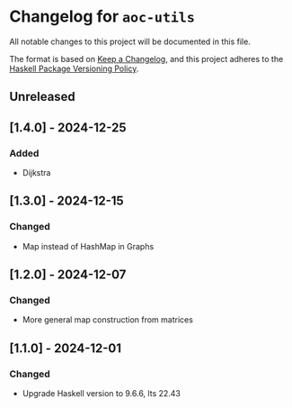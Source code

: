 # Changelog for `aoc-utils`

All notable changes to this project will be documented in this file.

The format is based on [Keep a Changelog](https://keepachangelog.com/en/1.0.0/),
and this project adheres to the
[Haskell Package Versioning Policy](https://pvp.haskell.org/).

## Unreleased

## [1.4.0] - 2024-12-25

### Added

- Dijkstra

## [1.3.0] - 2024-12-15

### Changed

- Map instead of HashMap in Graphs

## [1.2.0] - 2024-12-07

### Changed

- More general map construction from matrices

## [1.1.0] - 2024-12-01

### Changed

- Upgrade Haskell version to 9.6.6, lts 22.43
